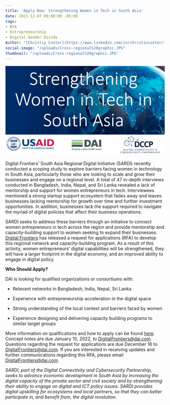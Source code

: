 ```yaml
---
title: 'Apply Now: Strengthening Women in Tech in South Asia'
date: 2021-12-07 09:00:00 -05:00
tags:
- RFA
- Entrepreneurship
- Digital Gender Divide
Author: "[Christiy Coster](https://www.linkedin.com/in/christincoster/?miniProfileUrn=urn%3Ali%3Afs_miniProfile%3AACoAAAWjkJMBLKaNY7vSK-d8PL5EENwXMpPvobs)"
social-image: "/uploads/Cross-regional%20graphic.JPG"
thumbnail: "/uploads/Cross-regional%20graphic.JPG"
---
```


![Cross-regional graphic.JPG](/uploads/Cross-regional%20graphic.JPG)

Digital Frontiers’ South Asia Regional Digital Initiative (SARDI) recently conducted a scoping study to explore barriers facing women in technology in South Asia, particularly those who are looking to scale and grow their businesses and engage on a regional level. A total of 47 in-depth interviews conducted in Bangladesh, India, Nepal, and Sri Lanka revealed a lack of mentorship and support for women entrepreneurs in tech. Interviewees mentioned a strong startup support ecosystem that fades away and leaves businesses lacking mentorship for growth over time and further investment opportunities. In addition, businesses lack the support required to navigate the myriad of digital policies that affect their business operations.

SARDI seeks to address these barriers through an initiative to connect women entrepreneurs in tech across the region and provide mentorship and capacity-building support to women seeking to expand their businesses. [Digital Frontiers](https://www.dai.com/our-work/projects/worldwide-digital-frontiers-df) has released a request for applications (RFA) to develop this regional network and capacity-building program. As a result of this activity, women entrepreneurs’ digital capabilities will be strengthened, they will have a larger footprint in the digital economy, and an improved ability to engage in digital policy.

<!--more-->

**Who Should Apply?**

DAI is looking for qualified organizations or consortiums with:

* Relevant networks in Bangladesh, India, Nepal, Sri Lanka

* Experience with entrepreneurship acceleration in the digital space

* Strong understanding of the local context and barriers faced by women

* Experience designing and delivering capacity building programs to similar target groups

More information on qualifications and how to apply can be found [here](https://drive.google.com/file/d/1ZeF0KeESNYh5qoH_3n5aIEj8zf1YvAc3/view). Concept notes are due January 10, 2022, to DigitalFrontiers@dai.com. Questions regarding the request for applications are due December 16 to DigitalFrontiers@dai.com. If you are interested in receiving updates and further communications regarding this RFA, please email DigitalFrontiers@dai.com.

*SARDI, part of the Digital Connectivity and Cybersecurity Partnership, seeks to advance economic development in South Asia by increasing the digital capacity of the private sector and civil society and by strengthening their ability to engage on digital and ICT policy issues. SARDI provides digital upskilling for ecosystems and local partners, so that they can better participate in, and benefit from, the digital revolution.*
